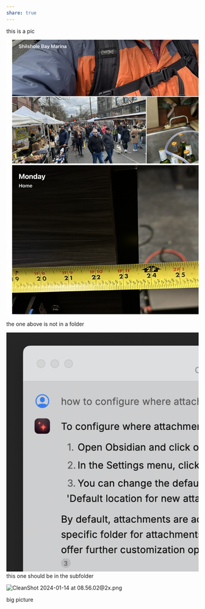 ```yaml
---
share: true
---
```



this is a pic

![CleanShot 2024-01-14 at 08.31.50@2x.png](./attachments/CleanShot%202024-01-14%20at%2008.31.50@2x.png)

the one above is not in a folder

![CleanShot 2024-01-14 at 08.32.23@2x.png](./attachments/CleanShot%202024-01-14%20at%2008.32.23@2x.png)
this one should be in the subfolder


![CleanShot 2024-01-14 at 08.56.02@2x.png](./attachments/CleanShot%202024-01-14%20at%2008.56.02@2x.png)

big picture
